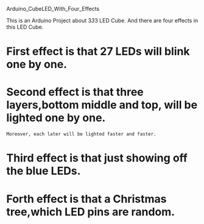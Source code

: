 Arduino_CubeLED_With_Four_Effects

This is an Arduino Project about 3*3*3 LED Cube.
And there are four effects in this LED Cube.

#	First effect is that 27 LEDs will blink one by one.   

#	Second effect is that three layers,bottom middle and top, will be lighted one by one.
	Moreover, each later will be lighted faster and faster.

#	Third effect is that just showing off the blue LEDs.

#	Forth effect is that a Christmas tree,which LED pins are random.

